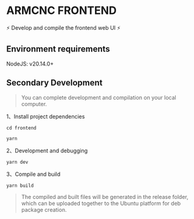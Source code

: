 # ARMCNC FRONTEND

⚡ Develop and compile the frontend web UI ⚡

## Environment requirements

NodeJS: v20.14.0+

## Secondary Development

> You can complete development and compilation on your local computer.

1、Install project dependencies

```shell
cd frontend
```

```shell
yarn
```

2、Development and debugging

```shell
yarn dev
```

3、Compile and build

```shell
yarn build
```

> The compiled and built files will be generated in the release folder, which can be uploaded together to the Ubuntu platform for deb package creation.
